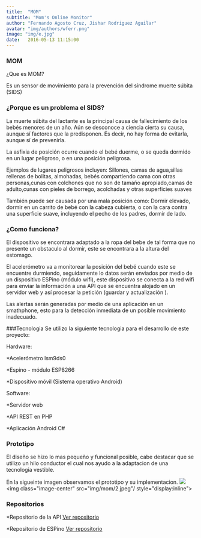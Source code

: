 ```yaml
---
title:  "MOM"
subtitle: "Mom's Online Monitor"
author: "Fernando Agosto Cruz, Jishar Rodriguez Aguilar"
avatar: "img/authors/wferr.png"
image: "img/e.jpg"
date:   2016-05-13 11:15:00
---
```


### MOM
¿Que es MOM?


Es un sensor de movimiento para la prevención del síndrome muerte súbita (SIDS) 

### ¿Porque es un problema el SIDS?
La muerte súbita del lactante es la principal causa de fallecimiento de los bebés menores de un año. Aún se desconoce a ciencia cierta su causa, aunque sí factores que la predisponen. Es decir, no hay forma de evitarla, aunque sí de prevenirla.

La asfixia de posición ocurre cuando el bebé duerme, o se queda dormido en un lugar peligroso, o en una posición peligrosa. 


Ejemplos de lugares peligrosos incluyen: Sillones, camas de agua,sillas rellenas de bolitas, almohadas, bebés compartiendo cama con otras personas,cunas con colchones que no son de tamaño apropiado,camas de adulto,cunas con pieles de borrego, acolchadas y otras superficies suaves


También puede ser causada por una mala posición como: Dormir elevado, dormir en un carrito de bebé con la cabeza cubierta, o con la cara contra una superficie suave, incluyendo el pecho de los padres, dormir de lado.


### ¿Como funciona?

El dispositivo se encontrara adaptado a la ropa del bebe de tal forma que no presente un obstaculo al dormir, este se encontrara a la altura del estomago.


El acelerómetro va a monitorear la posición del bebé cuando este se encuentre durmiendo, seguidamente lo datos serán enviados por medio de un dispositivo ESPino (módulo wifi), este dispositivo se conecta a la red wifi para enviar la información a una  API que se encuentra alojado en un servidor web  y así procesar la petición (guardar y actualización ).


Las alertas serán generadas por medio de una aplicación en un smathphone, esto para la detección inmediata de un posible movimiento inadecuado.


###Tecnologia 
Se utilizo la siguiente tecnologia para el desarrollo de este proyecto:


Hardware:


  *Acelerómetro lsm9ds0


  *Espino - módulo ESP8266 


  *Dispositivo móvil (Sistema operativo Android)


Software:


  *Servidor web


  *API REST en PHP


  *Aplicación Android C#

### Prototipo
El diseño se hizo lo mas pequeño y funcional posible, cabe destacar que se utilizo un hilo conductor el cual nos ayudo a la adaptacion de una tecnologia vestible.


En la sigueinte imagen observamos el prototipo y su implementacion.
<img class="image-center" src="img/mom/1.JPG"  style="display:inline"/>
<img class="image-center" src="img/mom/2.jpeg"/ style="display:inline">





### Repositorios

*Repositorio de la API [Ver repositorio](https://github.com/fdoago/MomDevices)


*Repositorio de ESPino [Ver repositorio](https://github.com/fdoago/MomDevicesEspinoLuaSender)

